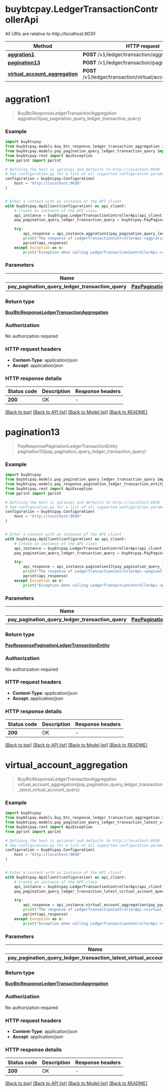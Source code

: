 # buybtcpay.LedgerTransactionControllerApi

All URIs are relative to *http://localhost:9030*

Method | HTTP request | Description
------------- | ------------- | -------------
[**aggration1**](LedgerTransactionControllerApi.md#aggration1) | **POST** /v1/ledger/transaction/aggregation | 
[**pagination13**](LedgerTransactionControllerApi.md#pagination13) | **POST** /v1/ledger/transaction/pagination | 
[**virtual_account_aggregation**](LedgerTransactionControllerApi.md#virtual_account_aggregation) | **POST** /v1/ledger/transaction/virtual/account/aggregation | 


# **aggration1**
> BuyBtcResponseLedgerTransactionAggregation aggration1(pay_pagination_query_ledger_transaction_query)

### Example


```python
import buybtcpay
from buybtcpay.models.buy_btc_response_ledger_transaction_aggregation import BuyBtcResponseLedgerTransactionAggregation
from buybtcpay.models.pay_pagination_query_ledger_transaction_query import PayPaginationQueryLedgerTransactionQuery
from buybtcpay.rest import ApiException
from pprint import pprint

# Defining the host is optional and defaults to http://localhost:9030
# See configuration.py for a list of all supported configuration parameters.
configuration = buybtcpay.Configuration(
    host = "http://localhost:9030"
)


# Enter a context with an instance of the API client
with buybtcpay.ApiClient(configuration) as api_client:
    # Create an instance of the API class
    api_instance = buybtcpay.LedgerTransactionControllerApi(api_client)
    pay_pagination_query_ledger_transaction_query = buybtcpay.PayPaginationQueryLedgerTransactionQuery() # PayPaginationQueryLedgerTransactionQuery | 

    try:
        api_response = api_instance.aggration1(pay_pagination_query_ledger_transaction_query)
        print("The response of LedgerTransactionControllerApi->aggration1:\n")
        pprint(api_response)
    except Exception as e:
        print("Exception when calling LedgerTransactionControllerApi->aggration1: %s\n" % e)
```



### Parameters


Name | Type | Description  | Notes
------------- | ------------- | ------------- | -------------
 **pay_pagination_query_ledger_transaction_query** | [**PayPaginationQueryLedgerTransactionQuery**](PayPaginationQueryLedgerTransactionQuery.md)|  | 

### Return type

[**BuyBtcResponseLedgerTransactionAggregation**](BuyBtcResponseLedgerTransactionAggregation.md)

### Authorization

No authorization required

### HTTP request headers

 - **Content-Type**: application/json
 - **Accept**: application/json

### HTTP response details

| Status code | Description | Response headers |
|-------------|-------------|------------------|
**200** | OK |  -  |

[[Back to top]](#) [[Back to API list]](../README.md#documentation-for-api-endpoints) [[Back to Model list]](../README.md#documentation-for-models) [[Back to README]](../README.md)

# **pagination13**
> PayResponsePaginationLedgerTransactionEntity pagination13(pay_pagination_query_ledger_transaction_query)

### Example


```python
import buybtcpay
from buybtcpay.models.pay_pagination_query_ledger_transaction_query import PayPaginationQueryLedgerTransactionQuery
from buybtcpay.models.pay_response_pagination_ledger_transaction_entity import PayResponsePaginationLedgerTransactionEntity
from buybtcpay.rest import ApiException
from pprint import pprint

# Defining the host is optional and defaults to http://localhost:9030
# See configuration.py for a list of all supported configuration parameters.
configuration = buybtcpay.Configuration(
    host = "http://localhost:9030"
)


# Enter a context with an instance of the API client
with buybtcpay.ApiClient(configuration) as api_client:
    # Create an instance of the API class
    api_instance = buybtcpay.LedgerTransactionControllerApi(api_client)
    pay_pagination_query_ledger_transaction_query = buybtcpay.PayPaginationQueryLedgerTransactionQuery() # PayPaginationQueryLedgerTransactionQuery | 

    try:
        api_response = api_instance.pagination13(pay_pagination_query_ledger_transaction_query)
        print("The response of LedgerTransactionControllerApi->pagination13:\n")
        pprint(api_response)
    except Exception as e:
        print("Exception when calling LedgerTransactionControllerApi->pagination13: %s\n" % e)
```



### Parameters


Name | Type | Description  | Notes
------------- | ------------- | ------------- | -------------
 **pay_pagination_query_ledger_transaction_query** | [**PayPaginationQueryLedgerTransactionQuery**](PayPaginationQueryLedgerTransactionQuery.md)|  | 

### Return type

[**PayResponsePaginationLedgerTransactionEntity**](PayResponsePaginationLedgerTransactionEntity.md)

### Authorization

No authorization required

### HTTP request headers

 - **Content-Type**: application/json
 - **Accept**: application/json

### HTTP response details

| Status code | Description | Response headers |
|-------------|-------------|------------------|
**200** | OK |  -  |

[[Back to top]](#) [[Back to API list]](../README.md#documentation-for-api-endpoints) [[Back to Model list]](../README.md#documentation-for-models) [[Back to README]](../README.md)

# **virtual_account_aggregation**
> BuyBtcResponseLedgerTransactionAggregation virtual_account_aggregation(pay_pagination_query_ledger_transaction_latest_virtual_account_query)

### Example


```python
import buybtcpay
from buybtcpay.models.buy_btc_response_ledger_transaction_aggregation import BuyBtcResponseLedgerTransactionAggregation
from buybtcpay.models.pay_pagination_query_ledger_transaction_latest_virtual_account_query import PayPaginationQueryLedgerTransactionLatestVirtualAccountQuery
from buybtcpay.rest import ApiException
from pprint import pprint

# Defining the host is optional and defaults to http://localhost:9030
# See configuration.py for a list of all supported configuration parameters.
configuration = buybtcpay.Configuration(
    host = "http://localhost:9030"
)


# Enter a context with an instance of the API client
with buybtcpay.ApiClient(configuration) as api_client:
    # Create an instance of the API class
    api_instance = buybtcpay.LedgerTransactionControllerApi(api_client)
    pay_pagination_query_ledger_transaction_latest_virtual_account_query = buybtcpay.PayPaginationQueryLedgerTransactionLatestVirtualAccountQuery() # PayPaginationQueryLedgerTransactionLatestVirtualAccountQuery | 

    try:
        api_response = api_instance.virtual_account_aggregation(pay_pagination_query_ledger_transaction_latest_virtual_account_query)
        print("The response of LedgerTransactionControllerApi->virtual_account_aggregation:\n")
        pprint(api_response)
    except Exception as e:
        print("Exception when calling LedgerTransactionControllerApi->virtual_account_aggregation: %s\n" % e)
```



### Parameters


Name | Type | Description  | Notes
------------- | ------------- | ------------- | -------------
 **pay_pagination_query_ledger_transaction_latest_virtual_account_query** | [**PayPaginationQueryLedgerTransactionLatestVirtualAccountQuery**](PayPaginationQueryLedgerTransactionLatestVirtualAccountQuery.md)|  | 

### Return type

[**BuyBtcResponseLedgerTransactionAggregation**](BuyBtcResponseLedgerTransactionAggregation.md)

### Authorization

No authorization required

### HTTP request headers

 - **Content-Type**: application/json
 - **Accept**: application/json

### HTTP response details

| Status code | Description | Response headers |
|-------------|-------------|------------------|
**200** | OK |  -  |

[[Back to top]](#) [[Back to API list]](../README.md#documentation-for-api-endpoints) [[Back to Model list]](../README.md#documentation-for-models) [[Back to README]](../README.md)

